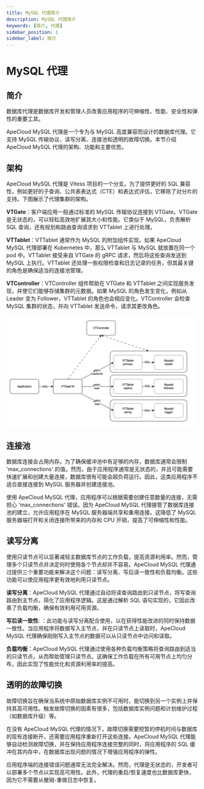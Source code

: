 ```yaml
---
title: MySQL 代理简介
description: MySQL 代理简介
keywords: [简介, 代理]
sidebar_position: 1
sidebar_label: 简介
---
```


# MySQL 代理

## 简介

数据库代理是数据库开发和管理人员改善应用程序的可伸缩性、性能、安全性和弹性的重要工具。

ApeCloud MySQL 代理是一个专为与 MySQL 高度兼容而设计的数据库代理。它支持 MySQL 传输协议、读写分离、连接池和透明的故障切换。本节介绍 ApeCloud MySQL 代理的架构、功能和主要优势。

## 架构

ApeCloud MySQL 代理是 Vitess 项目的一个分支。为了提供更好的 SQL 兼容性，例如更好的子查询、公共表表达式（CTE）和表达式评估，它移除了对分片的支持。下图展示了代理集群的架构。

**VTGate**：客户端应用一般通过标准的 MySQL 传输协议连接到 VTGate。VTGate 是无状态的，可以轻松高效地扩展其大小和性能。它类似于 MySQL，负责解析 SQL 查询，还有规划和路由查询请求到 VTTablet 上进行处理。

**VTTablet**：VTTablet 通常作为 MySQL 的附加组件实现。如果 ApeCloud MySQL 代理部署在 Kubernetes 中，那么 VTTablet 与 MySQL 就放置在同一个 pod 中。VTTablet 接受来自 VTGate 的 gRPC 请求，然后将这些查询发送到 MySQL 上执行。VTTablet 还处理一些权限检查和日志记录的任务，但其最关键的角色是确保适当的连接池管理。

**VTController**：VTController 组件帮助在 VTGate 和 VTTablet 之间实现服务发现，并使它们能够存储集群的元数据。如果 MySQL 的角色发生变化，例如从 Leader 变为 Follower，VTTablet 的角色也会相应变化。VTController 会检查 MySQL 集群的状态，并向 VTTablet 发送命令，请求其更改角色。

![ApeCloud MySQL Proxy architecture](./../../../img/proxy-architecture.png)

## 连接池

数据库连接会占用内存。为了确保缓冲池中有足够的内存，数据库通常会限制 'max_connections' 的值。然而，由于应用程序通常是无状态的，并且可能需要快速扩展和创建大量连接，数据库很有可能会超负荷运行。因此，这类应用程序不适合直接连接到 MySQL 服务器并创建连接池。

使用 ApeCloud MySQL 代理，应用程序可以根据需要创建任意数量的连接，无需担心 'max_connections' 错误。因为 ApeCloud MySQL 代理接管了数据库连接池的建立，允许应用程序在 MySQL 服务器端共享和重用连接。这降低了 MySQL 服务器端打开和关闭连接所带来的内存和 CPU 开销，提高了可伸缩性和性能。

## 读写分离

使用只读节点可以显著减轻主数据库节点的工作负载，提高资源利用率。然而，管理多个只读节点并决定何时使用各个节点却并不容易。ApeCloud MySQL 代理通过提供三个重要功能来解决这个问题：读写分离、写后读一致性和负载均衡。这些功能可以使应用程序更有效地利用只读节点。

**读写分离**：ApeCloud MySQL 代理通过自动将读查询路由到只读节点，将写查询路由到主节点，简化了应用程序逻辑。这是通过解析 SQL 语句实现的，它因此改善了负载均衡，确保有效利用可用资源。

**写后读一致性**: ：此功能与读写分离配合使用，以在获得性能改进的同时保持数据一致性。当应用程序将数据写入主节点，并在只读节点上读取时，ApeCloud MySQL 代理确保刚刚写入主节点的数据可以从只读节点中访问和读取。

**负载均衡**：ApeCloud MySQL 代理通过使用各种负载均衡策略将查询路由到适当的只读节点，从而帮助管理只读节点。这确保工作负载在所有可用节点上均匀分布，因此实现了性能优化和资源利用率的提高。

## 透明的故障切换

故障切换旨在确保当系统中原始数据库实例不可用时，能切换到另一个实例上并保持其高可用性。触发故障切换的因素有很多，包括数据库实例问题和计划维护过程（如数据库升级）等。

在没有 ApeCloud MySQL 代理的情况下，故障切换需要短暂的停机时间与数据库的现有连接断开，还需要应用程序重新打开这些连接。ApeCloud MySQL 代理能够自动检测故障切换，并在保持应用程序连接完整的同时，将应用程序的 SQL 缓冲在其内存中，在数据库出现问题的情况下增强应用程序的弹性。

应用程序端的连接错误问题通常无法完全解决。然而，代理是无状态的，开发者可以部署多个节点以实现高可用性。此外，代理的重启/恢复速度也比数据库更快，因为它不需要从撤销-重做日志中恢复。
